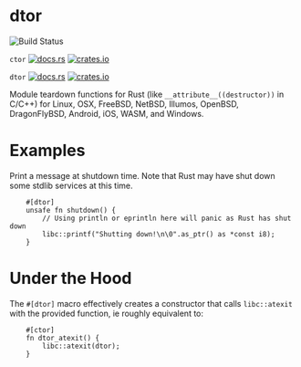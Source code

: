 # dtor

![Build Status](https://github.com/mmastrac/rust-ctor/actions/workflows/rust.yml/badge.svg)

`ctor` [![docs.rs](https://docs.rs/ctor/badge.svg)](https://docs.rs/ctor)
[![crates.io](https://img.shields.io/crates/v/ctor.svg)](https://crates.io/crates/ctor)

`dtor` [![docs.rs](https://docs.rs/dtor/badge.svg)](https://docs.rs/dtor)
[![crates.io](https://img.shields.io/crates/v/dtor.svg)](https://crates.io/crates/dtor)

Module teardown functions for Rust (like `__attribute__((destructor))` in C/C++)
for Linux, OSX, FreeBSD, NetBSD, Illumos, OpenBSD, DragonFlyBSD, Android, iOS,
WASM, and Windows.

# Examples

Print a message at shutdown time. Note that Rust may have shut down
some stdlib services at this time.

```rust,ignore
    #[dtor]
    unsafe fn shutdown() {
        // Using println or eprintln here will panic as Rust has shut down
        libc::printf("Shutting down!\n\0".as_ptr() as *const i8);
    }
```

# Under the Hood

The `#[dtor]` macro effectively creates a constructor that calls `libc::atexit`
with the provided function, ie roughly equivalent to:

```rust,ignore
    #[ctor]
    fn dtor_atexit() {
        libc::atexit(dtor);
    }
```
